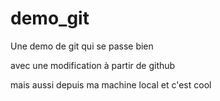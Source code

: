 # demo_git
Une demo de git qui se passe bien

avec une modification à partir de github

mais aussi depuis ma machine local et c'est cool
